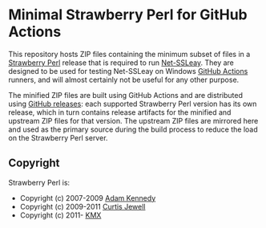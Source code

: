 # Minimal Strawberry Perl for GitHub Actions

This repository hosts ZIP files containing the minimum subset of files in a
[Strawberry Perl](https://strawberryperl.com) release that is required to run
[Net-SSLeay](https://github.com/radiator-software/p5-net-ssleay). They are
designed to be used for testing Net-SSLeay on Windows
[GitHub Actions](https://github.com/features/actions) runners, and will almost
certainly not be useful for any other purpose.

The minified ZIP files are built using GitHub Actions and are distributed using
[GitHub releases](https://github.com/p5-net-ssleay/ci-strawberry-perl/releases):
each supported Strawberry Perl version has its own release, which in turn
contains release artifacts for the minified and upstream ZIP files for that
version. The upstream ZIP files are mirrored here and used as the primary source
during the build process to reduce the load on the Strawberry Perl server.

## Copyright

Strawberry Perl is:

* Copyright (c) 2007-2009 [Adam Kennedy](mailto:adamk@cpan.org)
* Copyright (c) 2009-2011 [Curtis Jewell](mailto:csjewell@cpan.org)
* Copyright (c) 2011- [KMX](mailto:kmx@cpan.org)
